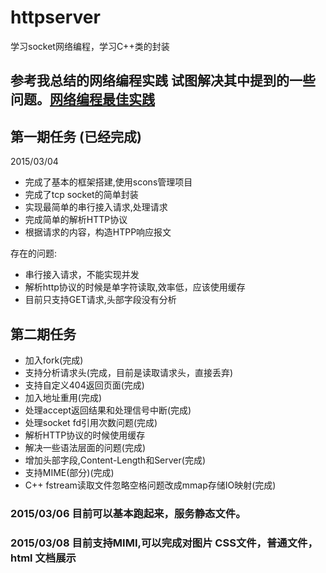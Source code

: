 # httpserver
学习socket网络编程，学习C++类的封装

## 参考我总结的网络编程实践 试图解决其中提到的一些问题。[网络编程最佳实践](http://www.zyfforlinux.cc/2015/01/27/%E7%BD%91%E7%BB%9C%E7%BC%96%E7%A8%8B%E6%9C%80%E4%BD%B3%E5%AE%9E%E8%B7%B5/)
## 第一期任务 (已经完成)
2015/03/04
* 完成了基本的框架搭建,使用scons管理项目
* 完成了tcp socket的简单封装
* 实现最简单的串行接入请求,处理请求
* 完成简单的解析HTTP协议
* 根据请求的内容，构造HTPP响应报文

存在的问题:
* 串行接入请求，不能实现并发
* 解析http协议的时候是单字符读取,效率低，应该使用缓存
* 目前只支持GET请求,头部字段没有分析


## 第二期任务
* 加入fork(完成)
* 支持分析请求头(完成，目前是读取请求头，直接丢弃)
* 支持自定义404返回页面(完成)
* 加入地址重用(完成)
* 处理accept返回结果和处理信号中断(完成)
* 处理socket fd引用次数问题(完成)
* 解析HTTP协议的时候使用缓存
* 解决一些语法层面的问题(完成)
* 增加头部字段,Content-Length和Server(完成)
* 支持MIME(部分)(完成)
* C++ fstream读取文件忽略空格问题改成mmap存储IO映射(完成)

### 2015/03/06 目前可以基本跑起来，服务静态文件。
### 2015/03/08 目前支持MIMI,可以完成对图片 CSS文件，普通文件，html 文档展示
